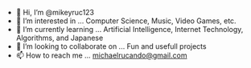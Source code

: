 - 👋 Hi, I’m @mikeyruc123
- 👀 I’m interested in ... Computer Science, Music, Video Games, etc.
- 🌱 I’m currently learning ... Artificial Intelligence, Internet Technology, Algorithms, and Japanese
- 💞️ I’m looking to collaborate on ... Fun and usefull projects
- 📫 How to reach me ... michaelrucando@gmail.com

<!---
mikeyruc123/mikeyruc123 is a ✨ special ✨ repository because its `README.md` (this file) appears on your GitHub profile.
You can click the Preview link to take a look at your changes.
--->
